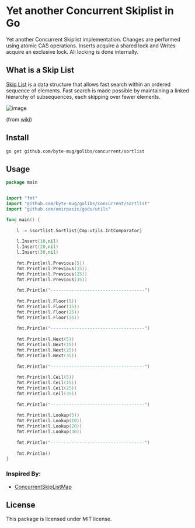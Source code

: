 Yet another Concurrent Skiplist in Go
==================
Yet another Concurrent Skiplist implementation. Changes are performed using
atomic CAS operations. Inserts acquire a shared lock and Writes acquire an
exclusive lock. All locking is done internally.


What is a Skip List
-------------------

[Skip List](https://en.wikipedia.org/wiki/Skip_list) is a data structure that allows fast search within an ordered sequence of elements. Fast search is made possible by maintaining a linked hierarchy of subsequences, each skipping over fewer elements. 

![image](https://upload.wikimedia.org/wikipedia/commons/thumb/8/86/Skip_list.svg/500px-Skip_list.svg.png)

(from [wiki](https://en.wikipedia.org/wiki/Skip_list))

Install
---------------
`go get github.com/byte-mug/golibs/concurrent/sortlist`


Usage
---------------

```go
package main


import "fmt"
import "github.com/byte-mug/golibs/concurrent/sortlist"
import "github.com/emirpasic/gods/utils"

func main() {
	
	l := &sortlist.Sortlist{Cmp:utils.IntComparator}
	
	l.Insert(10,nil)
	l.Insert(20,nil)
	l.Insert(30,nil)
	
	fmt.Println(l.Previous(5))
	fmt.Println(l.Previous(15))
	fmt.Println(l.Previous(25))
	fmt.Println(l.Previous(35))
	
	fmt.Println("------------------------------------")
	
	fmt.Println(l.Floor(5))
	fmt.Println(l.Floor(15))
	fmt.Println(l.Floor(25))
	fmt.Println(l.Floor(35))
	
	fmt.Println("------------------------------------")
	
	fmt.Println(l.Next(5))
	fmt.Println(l.Next(15))
	fmt.Println(l.Next(25))
	fmt.Println(l.Next(35))
	
	fmt.Println("------------------------------------")
	
	fmt.Println(l.Ceil(5))
	fmt.Println(l.Ceil(15))
	fmt.Println(l.Ceil(25))
	fmt.Println(l.Ceil(35))
	
	fmt.Println("------------------------------------")
	
	fmt.Println(l.Lookup(5))
	fmt.Println(l.Lookup(10))
	fmt.Println(l.Lookup(20))
	fmt.Println(l.Lookup(30))
	
	fmt.Println("------------------------------------")
	
	fmt.Println()
}
```

### Inspired By:

- [ConcurrentSkipListMap](https://docs.oracle.com/javase/8/docs/api/java/util/concurrent/ConcurrentSkipListMap.html)


License
---------------

This package is licensed under MIT license.



